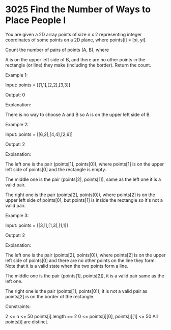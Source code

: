 # 3025 Find the Number of Ways to Place People I

You are given a 2D array points of size n x 2 representing integer coordinates of some points on a 2D plane, where points[i] = [xi, yi].

Count the number of pairs of points (A, B), where

A is on the upper left side of B, and
there are no other points in the rectangle (or line) they make (including the border).
Return the count.

 

Example 1:

Input: points = [[1,1],[2,2],[3,3]]

Output: 0

Explanation:



There is no way to choose A and B so A is on the upper left side of B.

Example 2:

Input: points = [[6,2],[4,4],[2,6]]

Output: 2

Explanation:



The left one is the pair (points[1], points[0]), where points[1] is on the upper left side of points[0] and the rectangle is empty.

The middle one is the pair (points[2], points[1]), same as the left one it is a valid pair.

The right one is the pair (points[2], points[0]), where points[2] is on the upper left side of points[0], but points[1] is inside the rectangle so it's not a valid pair.

Example 3:

Input: points = [[3,1],[1,3],[1,1]]

Output: 2

Explanation:



The left one is the pair (points[2], points[0]), where points[2] is on the upper left side of points[0] and there are no other points on the line they form. Note that it is a valid state when the two points form a line.

The middle one is the pair (points[1], points[2]), it is a valid pair same as the left one.

The right one is the pair (points[1], points[0]), it is not a valid pair as points[2] is on the border of the rectangle.
 

Constraints:

2 <= n <= 50
points[i].length == 2
0 <= points[i][0], points[i][1] <= 50
All points[i] are distinct.
